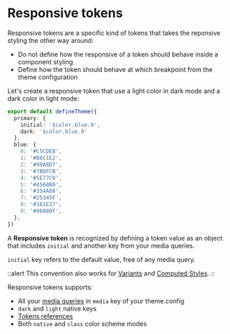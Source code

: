 # Responsive tokens

Responsive tokens are a specific kind of tokens that takes the reponsive styling the other way around:

- Do not define how the responsive of a token should behave inside a component styling
- Define how the token should behave at which breakpoint from the theme configuration

Let's create a responsive token that use a light color in dark mode and a dark color in light mode:

```ts
export default defineTheme({
  primary: {
    initial: '$color.blue.9',
    dark: '$color.blue.0'
  },
  blue: {
    0: '#C5CDE8',
    1: '#B6C1E2',
    2: '#99A8D7',
    3: '#7B8FCB',
    4: '#5E77C0',
    5: '#4560B0',
    6: '#354A88',
    7: '#25345F',
    8: '#161E37',
    9: '#06080F',
  },
})
```

A **Responsive token** is recognized by defining a token value as an object that includes `initial` and another key from your media queries.

`initial` key refers to the default value, free of any media query.

::alert
This convention also works for [Variants](/styling/variants) and [Computed Styles](/styling/computed-styles).
::

Responsive tokens supports:
  - All your [media queries](/configuration/media-queries) in `media` key of your theme.config
  - `dark` and `light` native keys
  - [Tokens references](/configuration/theme-config#tokens-references)
  - Both `native` and `class` color scheme modes
